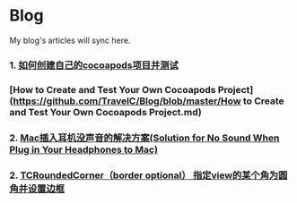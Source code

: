 # Blog
My blog's articles will sync here.

### 1. [如何创建自己的cocoapods项目并测试](https://github.com/TravelC/Blog/blob/master/如何创建自己的cocoapods项目并测试.md)
###   [How to Create and Test Your Own Cocoapods Project](https://github.com/TravelC/Blog/blob/master/How to Create and Test Your Own Cocoapods Project.md)

### 2. [Mac插入耳机没声音的解决方案(Solution for No Sound When Plug in Your Headphones to Mac)](https://github.com/TravelC/Blog/blob/master/Mac插入耳机没声音的解决方案(Solution%20for%20No%20Sound%20When%20Plug%20in%20Your%20Headphones%20to%20Mac).md)


### 2. [TCRoundedCorner（border optional） 指定view的某个角为圆角并设置边框](https://github.com/TravelC/Blog/blob/master/TCRoundedCorner（border%20optional）%20指定view的某个角为圆角并设置边框.md)
